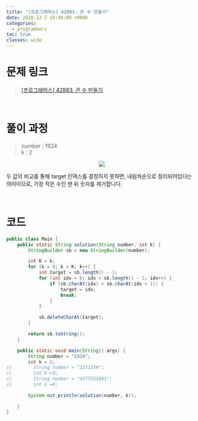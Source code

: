 ```yaml
---
title: "[프로그래머스] 42883. 큰 수 만들기"
date: 2020-12-2 16:48:00 +0900
categories:
  - programmers
toc: true
classes: wide
---
```


# 문제 링크

> [[프로그래머스] 42883. 큰 수 만들기](https://programmers.co.kr/learn/courses/30/lessons/42883)

<br>

# 풀이 과정

> number : 1924  
> k : 2

<center><img src="http://dl.dropbox.com/s/iavnqm4ggs96ox9/%ED%94%84%EB%A1%9C%EA%B7%B8%EB%9E%98%EB%A8%B8%EC%8A%A4-42883_%ED%81%B0%20%EC%88%98%20%EB%A7%8C%EB%93%A4%EA%B8%B0-1.png"></center>

두 값의 비교를 통해 target 인덱스를 결정하지 못하면, 내림차순으로 정리되어있다는 의미이므로, 가장 작은 수인 맨 뒤 숫자를 제거합니다.

<br>

# 코드

```java
public class Main {
    public static String solution(String number, int k) {
        StringBuilder sb = new StringBuilder(number);

        int K = k;
        for (k = 0; k < K; k++) {
            int target = sb.length() - 1;
            for (int idx = 0; idx < sb.length() - 1; idx++) {
                if (sb.charAt(idx) < sb.charAt(idx + 1)) {
                    target = idx;
                    break;
                }
            }

            sb.deleteCharAt(target);
        }

        return sb.toString();
    }

    public static void main(String[] args) {
        String number = "1924";
        int k = 2;
//        String number = "1231234";
//        int k =3;
//        String number = "4177252841";
//        int k =4;

        System.out.println(solution(number, k));

    }
}
```
